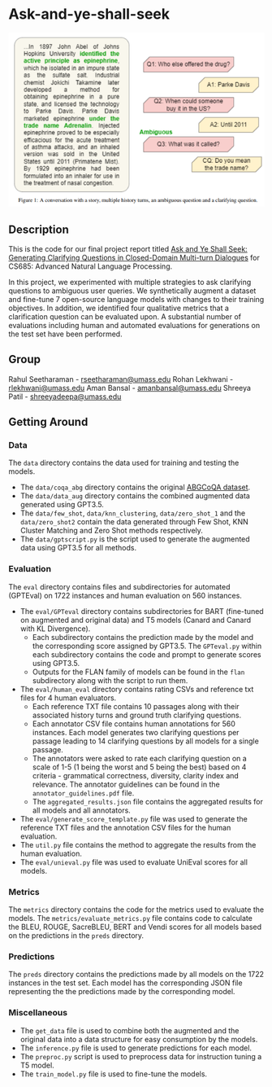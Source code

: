 # Ask-and-ye-shall-seek

![banner](banner.png)

## Description

This is the code for our final project report titled [Ask and Ye Shall Seek: Generating Clarifying Questions in Closed-Domain Multi-turn Dialogues](./report.pdf) for CS685: Advanced Natural Language Processing.

In this project, we experimented with multiple strategies to ask clarifying questions to ambiguous user queries. We synthetically augment a dataset and fine-tune 7 open-source language models with changes to their training objectives. In addition, we identified four qualitative metrics that a clarification question can be evaluated upon. A substantial number of evaluations including human and automated evaluations for generations on the test set have been performed.

## Group
Rahul Seetharaman - rseetharaman@umass.edu
Rohan Lekhwani - rlekhwani@umass.edu
Aman Bansal - amanbansal@umass.edu
Shreeya Patil - shreeyadeepa@umass.edu

## Getting Around

### Data

The `data` directory contains the data used for training and testing the models.

- The `data/coqa_abg` directory contains the original [ABGCoQA dataset](https://github.com/MeiqiGuo/AKBC2021-Abg-CoQA).
- The `data/data_aug` directory contains the combined augmented data generated using GPT3.5.
- The `data/few_shot`, `data/knn_clustering`, `data/zero_shot_1` and the `data/zero_shot2` contain the data generated through Few Shot, KNN Cluster Matching and Zero Shot methods respectively.
- The `data/gptscript.py` is the script used to generate the augmented data using GPT3.5 for all methods.

### Evaluation

The `eval` directory contains files and subdirectories for automated (GPTEval) on 1722 instances and human evaluation on 560 instances.

- The `eval/GPTeval` directory contains subdirectories for BART (fine-tuned on augmented and original data) and T5 models (Canard and Canard with KL Divergence).
  - Each subdirectory contains the prediction made by the model and the corresponding score assigned by GPT3.5. The `GPTeval.py` within each subdirectory contains the code and prompt to generate scores using GPT3.5.
  - Outputs for the FLAN family of models can be found in the `flan` subdirectory along with the script to run them.
- The `eval/human_eval` directory contains rating CSVs and reference txt files for 4 human evaluators.
  - Each reference TXT file contains 10 passages along with their associated history turns and ground truth clarifying questions.
  - Each annotator CSV file contains human annotations for 560 instances. Each model generates two clarifying questions per passage leading to 14 clarifying questions by all models for a single passage.
  - The annotators were asked to rate each clarifying question on a scale of 1-5 (1 being the worst and 5 being the best) based on 4 criteria - grammatical correctness, diversity, clarity index and relevance. The annotator guidelines can be found in the `annotator_guidelines.pdf` file.
  - The `aggregated_results.json` file contains the aggregated results for all models and all annotators.
- The `eval/generate_score_template.py` file was used to generate the reference TXT files and the annotation CSV files for the human evaluation.
- The `util.py` file contains the method to aggregate the results from the human evaluation.
- The `eval/unieval.py` file was used to evaluate UniEval scores for all models.

### Metrics

The `metrics` directory contains the code for the metrics used to evaluate the models. The `metrics/evaluate_metrics.py` file contains code to calculate the BLEU, ROUGE, SacreBLEU, BERT and Vendi scores for all models based on the predictions in the `preds` directory.

### Predictions

The `preds` directory contains the predictions made by all models on the 1722 instances in the test set. Each model has the corresponding JSON file representing the the predictions made by the corresponding model.

### Miscellaneous

- The `get_data` file is used to combine both the augmented and the original data into a data structure for easy consumption by the models.
- The `inference.py` file is used to generate predictions for each model.
- The `preproc.py` script is used to preprocess data for instruction tuning a T5 model.
- The `train_model.py` file is used to fine-tune the models.
